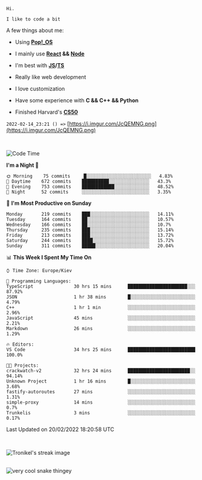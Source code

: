 ```
Hi.

I like to code a bit
```

A few things about me:

-   Using **[Pop!\_OS](https://pop.system76.com/)**

-   I mainly use **[React](https://reactjs.org/) && [Node](https://nodejs.org/en/)**

-   I'm best with **[JS](https://www.javascript.com/)/[TS](https://www.typescriptlang.org/)**

-   Really like web development

-   I love customization

-   Have some experience with **C && C++ && Python**

-   Finished Harvard's **[CS50](https://cs50.harvard.edu)**

`2022-02-14_23:21 () =>` [https://i.imgur.com/JcQEMNG.png](https://i.imgur.com/JcQEMNG.png)

<br>

<!--START_SECTION:waka-->
![Code Time](http://img.shields.io/badge/Code%20Time-378%20hrs%206%20mins-blue)

**I'm a Night 🦉** 

```text
🌞 Morning    75 commits     █░░░░░░░░░░░░░░░░░░░░░░░░   4.83% 
🌆 Daytime    672 commits    ██████████░░░░░░░░░░░░░░░   43.3% 
🌃 Evening    753 commits    ████████████░░░░░░░░░░░░░   48.52% 
🌙 Night      52 commits     ░░░░░░░░░░░░░░░░░░░░░░░░░   3.35%

```
📅 **I'm Most Productive on Sunday** 

```text
Monday       219 commits    ███░░░░░░░░░░░░░░░░░░░░░░   14.11% 
Tuesday      164 commits    ██░░░░░░░░░░░░░░░░░░░░░░░   10.57% 
Wednesday    166 commits    ██░░░░░░░░░░░░░░░░░░░░░░░   10.7% 
Thursday     235 commits    ███░░░░░░░░░░░░░░░░░░░░░░   15.14% 
Friday       213 commits    ███░░░░░░░░░░░░░░░░░░░░░░   13.72% 
Saturday     244 commits    ████░░░░░░░░░░░░░░░░░░░░░   15.72% 
Sunday       311 commits    █████░░░░░░░░░░░░░░░░░░░░   20.04%

```


📊 **This Week I Spent My Time On** 

```text
⌚︎ Time Zone: Europe/Kiev

💬 Programming Languages: 
TypeScript               30 hrs 15 mins      ██████████████████████░░░   87.92% 
JSON                     1 hr 38 mins        █░░░░░░░░░░░░░░░░░░░░░░░░   4.79% 
C++                      1 hr 1 min          ░░░░░░░░░░░░░░░░░░░░░░░░░   2.96% 
JavaScript               45 mins             ░░░░░░░░░░░░░░░░░░░░░░░░░   2.21% 
Markdown                 26 mins             ░░░░░░░░░░░░░░░░░░░░░░░░░   1.29%

🔥 Editors: 
VS Code                  34 hrs 25 mins      █████████████████████████   100.0%

🐱‍💻 Projects: 
crackwatch-v2            32 hrs 24 mins      ███████████████████████░░   94.14% 
Unknown Project          1 hr 16 mins        █░░░░░░░░░░░░░░░░░░░░░░░░   3.68% 
fastify-autoroutes       27 mins             ░░░░░░░░░░░░░░░░░░░░░░░░░   1.31% 
simple-proxy             14 mins             ░░░░░░░░░░░░░░░░░░░░░░░░░   0.7% 
Trunkelis                3 mins              ░░░░░░░░░░░░░░░░░░░░░░░░░   0.17%

```


 Last Updated on 20/02/2022 18:20:58 UTC
<!--END_SECTION:waka-->

<br>

<p><img align="center" src="https://github-readme-streak-stats.herokuapp.com/?user=Trunkelis&theme=dark" alt="Tronikel's streak image" /></p>

<br>

<img title="" src="https://raw.githubusercontent.com/Trunkelis/Trunkelis/output/github-contribution-grid-snake.svg" alt="very cool snake thingey" data-align="left">
